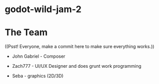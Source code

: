 # godot-wild-jam-2

# The Team
((Psst! Everyone, make a commit here to make sure everything works.))

* John Gabriel - Composer

* Zach777 - UI/UX Designer and does grunt work programming

* Seba - graphics (2D/3D)
